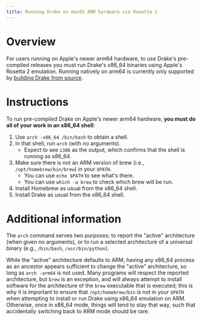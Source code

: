 ```yaml
---
title: Running Drake on macOS ARM hardware via Rosetta 2
---
```


# Overview

For users running on Apple's newer arm64 hardware, to use Drake's pre-compiled
releases you must run Drake's x86_64 binaries using Apple's Rosetta 2 emulation.
Running natively on arm64 is currently only supported by [building Drake from
source](/from_source.html).

# Instructions

To run pre-compiled Drake on Apple's newer arm64 hardware, **you must do all of
your work in an x86_64 shell**:

1. Use ``arch -x86_64 /bin/bash`` to obtain a shell.
1. In that shell, run ``arch`` (with no arguments).
   * Expect to see ``i386`` as the output, which confirms that the shell is
     running as x86_64.
1. Make sure there is not an ARM version of brew
   (i.e., ``/opt/homebrew/bin/brew``) in your ``$PATH``.
   * You can use ``echo $PATH`` to see what's there.
   * You can use ``which -a brew`` to check which brew will be run.
1. Install Homebrew as usual from the x86_64 shell.
1. Install Drake as usual from the x86_64 shell.

# Additional information

The ``arch`` command serves two purposes; to report the "active" architecture
(when given no arguments), or to run a selected architecture of a universal
binary (e.g., ``/bin/bash``, ``/usr/bin/python``).

While the "active" architecture defaults to ARM, having any x86_64 process as
an ancestor appears sufficient to change the "active" architecture, so long as
``arch -arm64`` is not used. Many programs will respect the reported
architecture, but ``brew`` is an exception, and will always attempt to install
software for the architecture of the ``brew`` executable that is executed; this
is why it is important to ensure that ``/opt/homebrew/bin`` is not in your
``$PATH`` when attempting to install or run Drake using x86_64 emulation on
ARM. Otherwise, once in x86_64 mode, things will tend to stay that way, such
that accidentally switching back to ARM mode should be rare.
